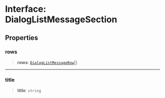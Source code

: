 # Interface: DialogListMessageSection

## Properties

### rows

> **rows**: [`DialogListMessageRow`](/reference/structures/Dialog/interfaces/DialogListMessageRow.md)[]

***

### title

> **title**: `string`
